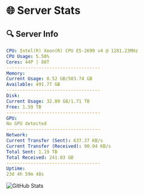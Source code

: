 # 🌐 Server Stats
## 🔍 Server Info
```yaml
CPU: Intel(R) Xeon(R) CPU E5-2699 v4 @ 1281.23MHz
CPU Usage: 5.50%
Cores: 44P | 88T
-----------------------------------
Memory:
Current Usage: 8.52 GB/503.74 GB
Available: 491.77 GB
-----------------------------------
Disk:
Current Usage: 32.89 GB/1.71 TB
Free: 1.59 TB
-----------------------------------
GPU:
No GPU detected
-----------------------------------
Network:
Current Transfer (Sent): 637.37 KB/s
Current Transfer (Received): 90.94 KB/s
Total Sent: 1.19 TB
Total Received: 241.03 GB
-----------------------------------
Uptime:
23d 4h 59m 48s
```
![GitHub Stats](https://img.shields.io/badge/Updated-2025-05-12_22:08:36-blue)